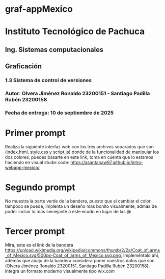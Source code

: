 # graf-appMexico
# Instituto Tecnológico de Pachuca
## Ing. Sistemas computacionales
## Graficación
### 1.3 Sistema de control de versiones
### Autor: Olvera Jiménez Ronaldo 23200151 - Santiago Padilla Rubén 23200158
### Fecha de entrega: 10 de septiembre de 2025

# Primer prompt

Realiza la siguiente interfaz web con los tres archivos separados que son (index.html, style.css y script.js) donde de la funcionalidad de manipular los dos colores, puedes basarte en este link, toma en cuenta que lo estamos haciendo en visual studie code: https://asantanaw97.github.io/intro-webapp-mexico/


# Segundo prompt

No muestra la parte verde de la bandera, puesto que al cambiar el color tampoco se puede, implenta un deseño mas bonito visualmente, admás de poder incluir lo mas semejante a este ecudo en lugar de las @

# Tercer prompt

Mira, este es el link de la bandera https://upload.wikimedia.org/wikipedia/commons/thumb/2/2a/Coat_of_arms_of_Mexico.svg/500px-Coat_of_arms_of_Mexico.svg.png, impleméntalo ahí, además que abajo de la bandera considera poner nuestros datos que son (Olvera Jiménez Ronaldo 23200151, Santiago Padilla Rubén 23200158), integra un formato moderno visualmente tipo wix.com
